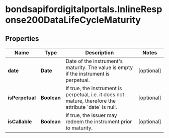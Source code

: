 # bondsapifordigitalportals.InlineResponse200DataLifeCycleMaturity

## Properties

Name | Type | Description | Notes
------------ | ------------- | ------------- | -------------
**date** | **Date** | Date of the instrument&#39;s maturity. The value is empty if the instrument is perpetual. | [optional] 
**isPerpetual** | **Boolean** | If true, the instrument is perpetual, i.e. it does not mature, therefore the attribute &#x60;date&#x60; is null. | [optional] 
**isCallable** | **Boolean** | If true, the issuer may redeem the instrument prior to maturity. | [optional] 


